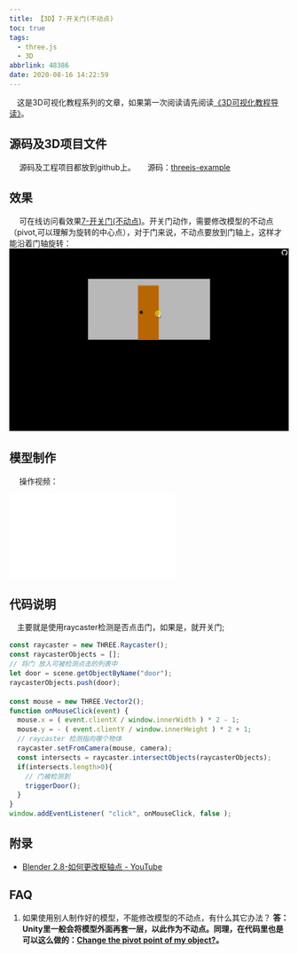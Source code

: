 ```yaml
---
title: 【3D】7-开关门(不动点)
toc: true
tags:
  - three.js
  - 3D
abbrlink: 48386
date: 2020-08-16 14:22:59
---
```


&emsp;这是3D可视化教程系列的文章，如果第一次阅读请先阅读[《3D可视化教程导读》](/posts/30679)。

## 源码及3D项目文件
&emsp; 源码及工程项目都放到github上。
&emsp; 源码：[threejs-example](https://github.com/alwxkxk/threejs-example)


## 效果
&emsp; 可在线访问看效果[7-开关门(不动点)](http://3d.scaugreen.cn/7-open-door.html)。开关门动作，需要修改模型的不动点（pivot,可以理解为旋转的中心点），对于门来说，不动点要放到门轴上，这样才能沿着门轴旋转：
![7-开关门演示](/blog_images/3d/7-开关门演示.gif)

## 模型制作
&emsp; 操作视频：

<iframe src="//player.bilibili.com/player.html?bvid=BV1ui4y1P7bH&page=1" scrolling="no" border="0" frameborder="no" framespacing="0" allowfullscreen="true" class="bilibili-video"> </iframe>

## 代码说明
&emsp;主要就是使用raycaster检测是否点击门，如果是，就开关门;
```js
const raycaster = new THREE.Raycaster();
const raycasterObjects = [];
// 将门 放入可被检测点击的列表中
let door = scene.getObjectByName("door");
raycasterObjects.push(door);

const mouse = new THREE.Vector2();
function onMouseClick(event) {
  mouse.x = ( event.clientX / window.innerWidth ) * 2 - 1;
  mouse.y = - ( event.clientY / window.innerHeight ) * 2 + 1;
  // raycaster 检测指向哪个物体
  raycaster.setFromCamera(mouse, camera);
  const intersects = raycaster.intersectObjects(raycasterObjects);
  if(intersects.length>0){
    // 门被检测到
    triggerDoor();
  }
}
window.addEventListener( "click", onMouseClick, false );
```
## 附录
- [Blender 2.8-如何更改枢轴点 - YouTube](https://www.youtube.com/watch?v=RGrXpBB_ekk)

## FAQ
1. 如果使用别人制作好的模型，不能修改模型的不动点，有什么其它办法？
__答：Unity里一般会将模型外面再套一层，以此作为不动点。同理，在代码里也是可以这么做的：[Change the pivot point of my object?](https://github.com/mrdoob/three.js/issues/1364)。__
